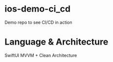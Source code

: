 # ios-demo-ci_cd
Demo repo to see CI/CD in action

# Language & Architecture
SwiftUI
MVVM + Clean Architecture


